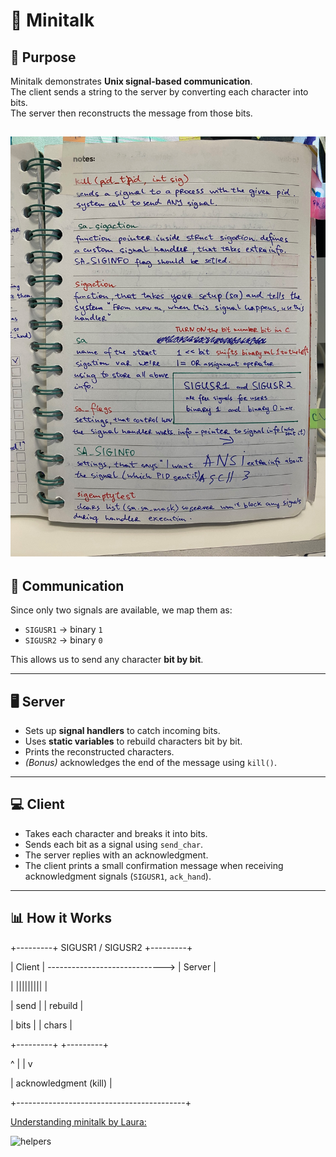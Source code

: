 # 📨 Minitalk

## 📌 Purpose
Minitalk demonstrates **Unix signal-based communication**.  
The client sends a string to the server by converting each character into bits.  
The server then reconstructs the message from those bits.  

![helpers](img/IMG_5668.jpeg)
---

## 🔗 Communication
Since only two signals are available, we map them as:  
- `SIGUSR1` → binary `1`  
- `SIGUSR2` → binary `0`  

This allows us to send any character **bit by bit**.  

---

## 🖥️ Server
- Sets up **signal handlers** to catch incoming bits.  
- Uses **static variables** to rebuild characters bit by bit.  
- Prints the reconstructed characters.  
- *(Bonus)* acknowledges the end of the message using `kill()`.  

---

## 💻 Client
- Takes each character and breaks it into bits.  
- Sends each bit as a signal using `send_char`.  
- The server replies with an acknowledgment.  
- The client prints a small confirmation message when receiving acknowledgment signals (`SIGUSR1`, `ack_hand`).  

---

## 📊 How it Works

+---------+ SIGUSR1 / SIGUSR2 +---------+

| Client | -----------------------------> | Server |

| |||||||||   |

| send | | rebuild |

| bits | | chars |

+---------+ +---------+

^ |
|  v

| acknowledgment (kill) |

+------------------------------------------+



[Understanding minitalk by Laura:](https://42-cursus.gitbook.io/guide/2-rank-02/minitalk/understand-minitalk)

![helpers](https://42-cursus.gitbook.io/guide/~gitbook/image?url=https%3A%2F%2F2977649544-files.gitbook.io%2F%7E%2Ffiles%2Fv0%2Fb%2Fgitbook-x-prod.appspot.com%2Fo%2Fspaces%252Fz2zo8aAL0o31034sj7J7%252Fuploads%252F5eY61q1QT9MHUx2Zxf7g%252Fminitalk_scheme.png%3Falt%3Dmedia%26token%3D22a960bd-d30e-4e73-a4e7-a683b9c4d931&width=768&dpr=2&quality=100&sign=af87f37b&sv=2)

